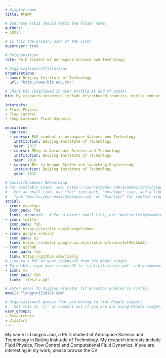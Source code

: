 ```yaml
---
# Display name
title: 焦龙吟

# Username (this should match the folder name)
authors:
- admin

# Is this the primary user of the site?
superuser: true

# Role/position
role: Ph.D Student of Aerospace Science and Technology

# Organizations/Affiliations
organizations:
- name: Beijing Institute of Technology
  url: "http://www.bit.edu.cn/"

# Short bio (displayed in user profile at end of posts)
bio: My research interests include distributed robotics, mobile computing and programmable matter.

interests:
- Fluid Physics 
- Flow Control
- Computational Fluid Dynamics

education:
  courses:
  - course: PhD student in Aerospace Science and Technology
    institution: Beijing Institute of Technology
    year: 2017
  - course: MEng in Aerospace Science and Technology
    institution: Beijing Institute of Technology
    year: 2016
  - course: BSc in Weapon System and launching Engineering
    institution: Beijing Institute of Technology
    year: 2012

# Social/Academic Networking
# For available icons, see: https://sourcethemes.com/academic/docs/page-builder/#icons
#   For an email link, use "fas" icon pack, "envelope" icon, and a link in the
#   form "mailto:your-email@example.com" or "#contact" for contact widget.
social:
- icon: envelope
  icon_pack: fas
  link: '#contact'  # For a direct email link, use "mailto:test@example.org".
- icon: twitter
  icon_pack: fab
  link: https://twitter.com/GeorgeCushen
- icon: google-scholar
  icon_pack: ai
  link: https://scholar.google.co.uk/citations?user=sIwtMXoAAAAJ
- icon: github
  icon_pack: fab
  link: https://github.com/jiaoly
# Link to a PDF of your resume/CV from the About widget.
# To enable, copy your resume/CV to `static/files/cv.pdf` and uncomment the lines below.
- icon: cv
  icon_pack: fab
  link: files/cv.pdf

# Enter email to display Gravatar (if Gravatar enabled in Config)
email: "longyin113@126.com"

# Organizational groups that you belong to (for People widget)
#   Set this to `[]` or comment out if you are not using People widget.
user_groups:
- Researchers
- Visitors
---
```


My name is Longyin Jiao, a Ph.D student of Aerospace Science and Technology in Beijing Institude of Technology. My research interests include Fluid Physics, Flow Control and Computational Fluid Dynamics. If you are interesting in my work, please browse the CV

